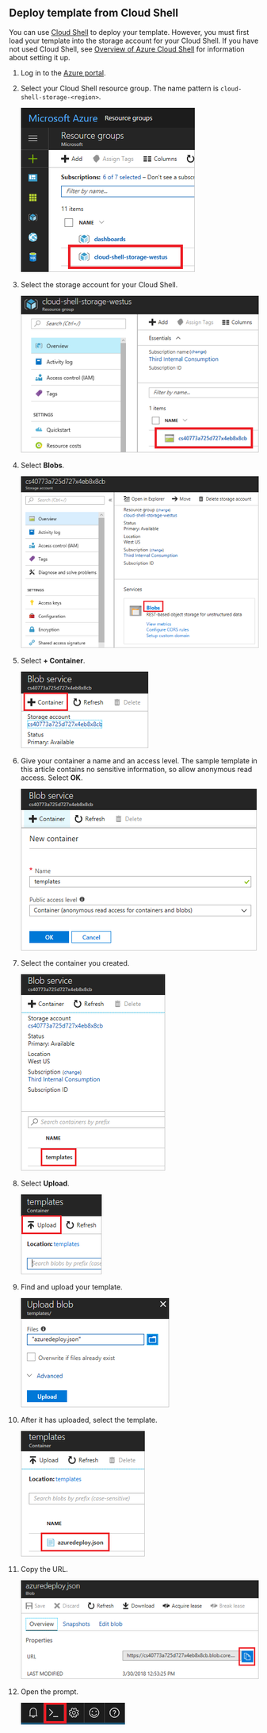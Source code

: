 ## Deploy template from Cloud Shell

You can use [Cloud Shell](../articles/cloud-shell/overview.md) to deploy your template. However, you must first load your template into the storage account for your Cloud Shell. If you have not used Cloud Shell, see [Overview of Azure Cloud Shell](../articles/cloud-shell/overview.md) for information about setting it up.

1. Log in to the [Azure portal](https://portal.azure.com).

1. Select your Cloud Shell resource group. The name pattern is `cloud-shell-storage-<region>`.

   ![Select resource group](./media/resource-manager-cloud-shell-deploy/select-cs-resource-group.png)

1. Select the storage account for your Cloud Shell.

   ![Select storage account](./media/resource-manager-cloud-shell-deploy/select-storage.png)

1. Select **Blobs**.

   ![Select blobs](./media/resource-manager-cloud-shell-deploy/select-blobs.png)

1. Select **+ Container**.

   ![Add container](./media/resource-manager-cloud-shell-deploy/add-container.png)

1. Give your container a name and an access level. The sample template in this article contains no sensitive information, so allow anonymous read access. Select **OK**.

   ![Provide container values](./media/resource-manager-cloud-shell-deploy/provide-container-values.png)

1. Select the container you created.

   ![Select new container](./media/resource-manager-cloud-shell-deploy/select-container.png)

1. Select **Upload**.

   ![Upload blob](./media/resource-manager-cloud-shell-deploy/upload-blob.png)

1. Find and upload your template.

   ![Upload file](./media/resource-manager-cloud-shell-deploy/find-and-upload-template.png)

1. After it has uploaded, select the template.

   ![Select new template](./media/resource-manager-cloud-shell-deploy/select-new-template.png)

1. Copy the URL.

   ![Copy URL](./media/resource-manager-cloud-shell-deploy/copy-url.png)

1. Open the prompt.

   ![Open Cloud Shell](./media/resource-manager-cloud-shell-deploy/start-cloud-shell.png)
